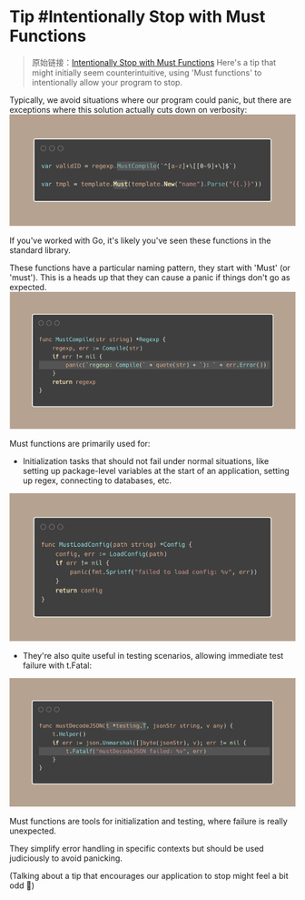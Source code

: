 # Tip #Intentionally Stop with Must Functions

> 原始链接：[Intentionally Stop with Must Functions](https://twitter.com/func25/status/1766442686624784496)
> Here's a tip that might initially seem counterintuitive, using 'Must functions' to intentionally allow your program to stop.

Typically, we avoid situations where our program could panic, but there are exceptions where this solution actually cuts down on verbosity:![tips044-img1](./images/044/tips044-img1.png)

If you've worked with Go, it's likely you've seen these functions in the standard library.

These functions have a particular naming pattern, they start with 'Must' (or 'must'). This is a heads up that they can cause a panic if things don't go as expected.
![tips044-img2](./images/044/tips044-img2.png)

Must functions are primarily used for:

- Initialization tasks that should not fail under normal situations, like setting up package-level variables at the start of an application, setting up regex, connecting to databases, etc.

![tips044-img3](./images/044/tips044-img3.png)

- They're also quite useful in testing scenarios, allowing immediate test failure with t.Fatal:

![tips044-img4](./images/044/tips044-img4.png)

Must functions are tools for initialization and testing, where failure is really unexpected.

They simplify error handling in specific contexts but should be used judiciously to avoid panicking.

(Talking about a tip that encourages our application to stop might feel a bit odd 😬)

